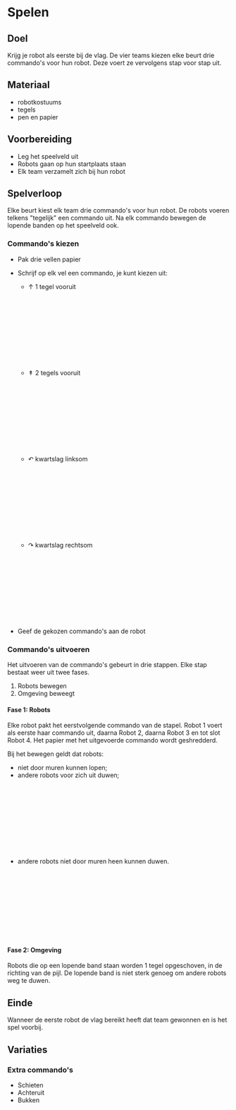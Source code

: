 # <a name="spelen"></a>Spelen

## Doel
Krijg je robot als eerste bij de vlag.
De vier teams kiezen elke beurt drie commando's voor hun robot.
Deze voert ze vervolgens stap voor stap uit.

## Materiaal

* robotkostuums
* tegels
* pen en papier

## Voorbereiding

* Leg het speelveld uit
* Robots gaan op hun startplaats staan
* Elk team verzamelt zich bij hun robot

## Spelverloop

Elke beurt kiest elk team drie commando's voor hun robot.
De robots voeren telkens "tegelijk" een commando uit.
Na elk commando bewegen de lopende banden op het speelveld ook.

### Commando's kiezen

* Pak drie vellen papier
* Schrijf op elk vel een commando, je kunt kiezen uit:
    * ↑ 1 tegel vooruit

    <svg class="example" x-grid="-,-,-,-" x-robot-1="0,0,EAST 1,0,EAST"></svg>

    * ↟ 2 tegels vooruit

    <svg class="example" x-grid="-,-,-,-" x-robot-1="0,0,EAST 2,0,EAST"></svg>

    * ↶ kwartslag linksom

    <svg class="example" x-grid="-,-,-,-" x-robot-1="0,0,EAST 0,0,NORTH"></svg>

    * ↷ kwartslag rechtsom

    <svg class="example" x-grid="-,-,-,-" x-robot-1="0,0,EAST 0,0,SOUTH"></svg>

* Geef de gekozen commando's aan de robot

### Commando's uitvoeren

Het uitvoeren van de commando's gebeurt in drie stappen.
Elke stap bestaat weer uit twee fases.

1. Robots bewegen
2. Omgeving beweegt

#### Fase 1: Robots
Elke robot pakt het eerstvolgende commando van de stapel.
Robot 1 voert als eerste haar commando uit,
daarna Robot 2, daarna Robot 3 en tot slot Robot 4.
Het papier met het uitgevoerde commando wordt geshredderd.

Bij het bewegen geldt dat robots:

* niet door muren kunnen lopen;
* andere robots voor zich uit duwen;

<svg class="example" x-grid="-,-,-,-" x-robot-1="0,0,EAST 1,0,EAST 2,0,EAST" x-robot-2="2,0,NORTH 2,0,NORTH 3,0,NORTH"></svg>

* andere robots niet door muren heen kunnen duwen.

<svg class="example" x-grid="-,-,-,-" x-robot-1="0,0,EAST 1,0,EAST 1,0,EAST" x-robot-2="2,0,NORTH 2,0,NORTH 2,0,NORTH"></svg>


#### Fase 2: Omgeving
Robots die op een lopende band staan worden 1 tegel opgeschoven,
in de richting van de pijl.
De lopende band is niet sterk genoeg om andere robots weg te duwen.

## Einde
Wanneer de eerste robot de vlag bereikt heeft dat team gewonnen en is het spel voorbij.

## Variaties

### Extra commando's
* <i class="fa fa-bolt"></i> Schieten
* Achteruit
* Bukken